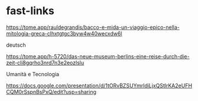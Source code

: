 # fast-links


https://tome.app/rauldegrandis/bacco-e-mida-un-viaggio-epico-nella-mitologia-greca-clhxtgtgc3byw4w40wecxdw6l

deutsch

https://tome.app/h-5720/das-neue-museum-berlins-eine-reise-durch-die-zeit-cli8gqrho3nrd7n3e2eozlslu

Umanità e Tecnologia

https://docs.google.com/presentation/d/1tORvBZSUYmrldiLjxQStlrKA2eUFHCQM0rSspnBsPxQ/edit?usp=sharing
